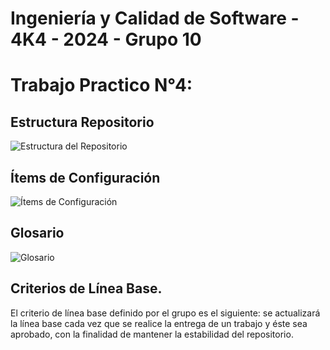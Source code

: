 # Ingeniería y Calidad de Software - 4K4 - 2024 - Grupo 10

# Trabajo Practico N°4:

## Estructura Repositorio
![Estructura del Repositorio](https://github.com/vegacande/2024_ICS_4K4_G10/blob/main/Actividades/Trabajos_pr%C3%A1cticos/TP04/ArchivoAdicional_Dise%C3%B1oderepositorio_TP04_ICS_4K4_2024.png)

## Ítems de Configuración
![Ítems de Configuración](https://github.com/vegacande/2024_ICS_4K4_G10/blob/main/Actividades/Trabajos_pr%C3%A1cticos/TP04/ArchivoAdicional_Items%20de%20configuracion_TP04_ICS_4K4_2024.png.jpg)


## Glosario 
![Glosario](https://github.com/vegacande/2024_ICS_4K4_G10/blob/main/Actividades/Trabajos_pr%C3%A1cticos/TP04/ArchivoAdicional_Glosario_TP04_ICS_4K4_2024.png.jpg)

## Criterios de Línea Base. 
El criterio de línea base definido por el grupo es el siguiente: se actualizará la línea 
base cada vez que se realice la entrega de un trabajo y éste sea aprobado, con la 
finalidad de mantener la estabilidad del repositorio.  
